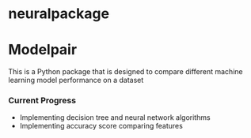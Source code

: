 # neuralpackage
# Modelpair

This is a Python package that is designed to compare different machine learning model performance on a dataset

### Current Progress
* Implementing decision tree and neural network algorithms
* Implementing accuracy score comparing features

